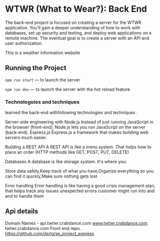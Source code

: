 # WTWR (What to Wear?): Back End

The back-end project is focused on creating a server for the WTWR application. You’ll gain a deeper understanding of how to work with databases, set up security and testing, and deploy web applications on a remote machine. The eventual goal is to create a server with an API and user authorization.

This is a weather information website

## Running the Project

`npm run start` — to launch the server

`npm run dev` — to launch the server with the hot reload feature


### Technologoies and techniques

learned the back-end withfollowing technologies and techniques .

Server-side engineering with Node.js
Instead of just running JavaScript in the browser (front-end), Node.js lets you run JavaScript on the server (back-end).
Express.js
Express.js a framework that makes building web servers much easier.

Building a REST API
A REST API is like a menu system.
That helps how to place an order (HTTP methods like GET, POST, PUT, DELETE)



Databases
A database is like storage system. It's where you:

Store data safely,Keep track of what you have,Organize everything so you can find it quickly,Make sure nothing gets lost

Error handling
Error handling is like having a good crisis management plan, that helps track any issues unexpected errors customer might run into and and to handle them



## Api details
Domain Names - 
    api.twtwr.crabdance.com
    www.twtwr.crabdance.com
    twtwr.crabdance.com
Front end repo. https://github.com/dsrlg/se_project_express
